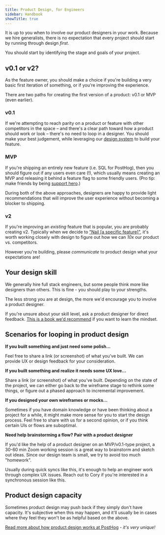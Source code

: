 ```yaml
---
title: Product Design, for Engineers
sidebar: Handbook
showTitle: true
---
```


It is up to you when to involve our product designers in your work. Because we hire generalists, there is no expectation that every project should start by running through design _first_. 

You should start by identifying the stage and goals of your project.

## v0.1 or v2?

As the feature owner, you should make a choice if you're building a very basic first iteration of something, or if you're improving the experience.

There are two paths for creating the first version of a product: v0.1 or MVP (even earlier).

### v0.1

If we're attempting to reach parity on a product or feature with other competitors in the space – and there's a clear path toward how a product should work or look – there's no need to loop in a designer. You should make your best judgement, while leveraging our [design system](https://storybook.posthog.net) to build your feature.

### MVP

If you're shipping an entirely new feature (i.e. SQL for PostHog), then you should figure out if any users even care (!), which usually means creating an MVP and releasing it behind a feature flag to some friendly users. (Pro tip: make friends by being [support hero](/handbook/engineering/support-hero).)

During both of the above approaches, designers are happy to provide light recommendations that will improve the user experience without becoming a blocker to shipping.

### v2

If you're improving an _existing_ feature that is popular, you are probably creating v2. Typically when we decide to ["Nail [a specific feature]"](/blog/product-360#4-we-created-two-very-basic-frameworks), it's worth working closely with design to figure out how we can _10x_ our product vs. competitors.

However you're building, please _communicate_ to product design what your expectations are!

## Your design skill

We generally hire full stack engineers, but some people think more like designers than others. This is fine - you should play to your strengths.

The less strong you are at design, the more we'd encourage you to involve a product designer.

If you're unsure about your skill level, ask a product designer for direct feedback. [This is a book we'd recommend](https://en.wikipedia.org/wiki/The_Design_of_Everyday_Things) if you want to learn the mindset.

## Scenarios for looping in product design

**If you built something and just need some polish...**

Feel free to share a link (or screenshot) of what you've built. We can provide UX or design feedback for your consideration.

**If you built something and realize it needs some UX love...**

Share a link (or screenshot) of what you've built. Depending on the state of the project, we can either go back to the wireframe stage to rethink some things, or figure out a phased approach to incremental improvement.

**If you designed your own wireframes or mocks...**

Sometimes if you have domain knowledge or have been thinking about a project for a while, it might make more sense for you to start the design process. Feel free to share with us for a second opinion, or if you think certain UIs or flows are suboptimal.

**Need help brainstorming a flow? Pair with a product designer**

If you'd like the help of a product designer on an MVP/v0.1-type project, a 30-60 min Zoom working session is a great way to brainstorm and sketch out ideas. Since our design team is small, we try to avoid too much "homework".

Usually during quick syncs like this, it's enough to help an engineer work through complex UX issues. Reach out to Cory if you're interested in a synchronous session like this.

## Product design capacity

Sometimes product design may push back if they simply don't have capacity. It's subjective when this may happen, and it'll usually be in cases where they feel they won't be as helpful based on the above.

[Read more about how product design works at PostHog](/handbook/design/process) - _it's very unique!_

